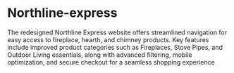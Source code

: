 # Northline-express
The redesigned Northline Express website offers streamlined navigation for easy access to fireplace, hearth, and chimney products. Key features include improved product categories such as Fireplaces, Stove Pipes, and Outdoor Living essentials, along with advanced filtering, mobile optimization, and secure checkout for a seamless shopping experience
